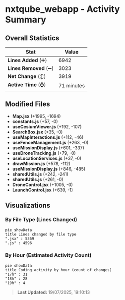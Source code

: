 # nxtqube_webapp - Activity Summary 

## Overall Statistics

| Stat                   | Value                                                             |
| ---------------------- | ----------------------------------------------------------------- |
| **Lines Added** (➕)   | 6942                                          |
| **Lines Removed** (➖) | 3023                                        |
| **Net Change** (↕)    | 3919                |
| **Active Time** (⌚)   | 71 minutes |


## Modified Files
- **Map.jsx** (+1995, -1694)
- **constants.js** (+57, -0)
- **useCesiumViewer.js** (+192, -107)
- **SearchBox.jsx** (+35, -0)
- **useMapInteractions.js** (+112, -46)
- **useFenceManagement.js** (+263, -0)
- **useMissionDisplay.js** (+601, -337)
- **useDroneTracking.js** (+79, -0)
- **useLocationServices.js** (+37, -0)
- **drawMission.js** (+578, -112)
- **useMissionDisplay.js** (+846, -485)
- **sharedUtils.js** (+242, -241)
- **sharedUtils.js** (+261, -0)
- **DroneControl.jsx** (+1005, -0)
- **LaunchControl.jsx** (+639, -1)

## Visualizations

### By File Type (Lines Changed)

```mermaid
pie showData
title Lines changed by file type
".jsx" : 5369
".js" : 4596
```

### By Hour (Estimated Activity Count)

```mermaid
pie showData
title Coding activity by hour (count of changes)
"17h" : 31
"18h" : 28
"19h" : 4
```


> **Last Updated:** 19/07/2025, 19:10:13